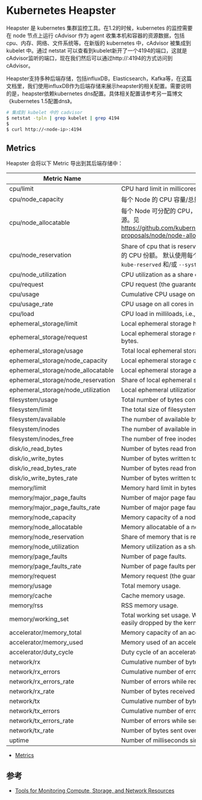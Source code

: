 # Kubernetes Heapster

Heapster 是 kubernetes 集群监控工具。在1.2的时候，kubernetes 的监控需要在 node 节点上运行 cAdvisor 作为 agent 收集本机和容器的资源数据，包括cpu、内存、网络、文件系统等。在新版的 kubernetes 中，cAdvisor 被集成到 kubelet 中。通过 netstat 可以查看到kubelet新开了一个4194的端口，这就是cAdvisor监听的端口，现在我们然后可以通过http://<node-ip>:4194的方式访问到cAdvisor。

Heapster支持多种后端存储，包括influxDB，Elasticsearch，Kafka等，在这篇文档里，我们使用influxDB作为后端存储来展示heapster的相关配置。需要说明的是，heapster依赖kubernetes dns配置。具体相关配置请参考另一篇博文《kubernetes 1.5配置dns》。

```bash
# 集成到 kubelet 中的 cadvisor
$ netstat -tpln | grep kubelet | grep 4194
$
$ curl http://<node-ip>:4194
```

## Metrics

Heapster 会将以下 Metric 导出到其后端存储中：

| Metric Name | Description |
|------------|-------------|
| cpu/limit | CPU hard limit in millicores. |
| cpu/node_capacity | 每个 Node 的 CPU 容量/总量 |
| cpu/node_allocatable | 每个 Node 可分配的 CPU，即 每个 Node 为 Kubernetes 集群提供的 CPU 资源。见<https://github.com/kubernetes/community/blob/master/contributors/design-proposals/node/node-allocatable.md> |
| cpu/node_reservation | Share of cpu that is reserved on the node allocatable. 可分配的 Node 上保留的 CPU 份额。 默认使用每个 Node 的所有 CPU 资源，但可以使用 kubelet 的 `--kube-reserved` 和/或 `--system-reserved` 参数进行修改 |
| cpu/node_utilization | CPU utilization as a share of node allocatable. |
| cpu/request | CPU request (the guaranteed amount of resources) in millicores. |
| cpu/usage | Cumulative CPU usage on all cores. |
| cpu/usage_rate | CPU usage on all cores in millicores. |
| cpu/load | CPU load in milliloads, i.e., runnable threads * 1000 |
| ephemeral_storage/limit | Local ephemeral storage hard limit in bytes. |
| ephemeral_storage/request | Local ephemeral storage request (the guaranteed amount of resources) in bytes. |
| ephemeral_storage/usage | Total local ephemeral storage usage. |
| ephemeral_storage/node_capacity | Local ephemeral storage capacity of a node. |
| ephemeral_storage/node_allocatable | Local ephemeral storage allocatable of a node. |
| ephemeral_storage/node_reservation | Share of local ephemeral storage that is reserved on the node allocatable. |
| ephemeral_storage/node_utilization | Local ephemeral utilization as a share of ephemeral storage allocatable. |
| filesystem/usage | Total number of bytes consumed on a filesystem. |
| filesystem/limit | The total size of filesystem in bytes. |
| filesystem/available | The number of available bytes remaining in a the filesystem |
| filesystem/inodes | The number of available inodes in a the filesystem |
| filesystem/inodes_free | The number of free inodes remaining in a the filesystem |
| disk/io_read_bytes | Number of bytes read from a disk partition |
| disk/io_write_bytes | Number of bytes written to a disk partition |
| disk/io_read_bytes_rate | Number of bytes read from a disk partition per second |
| disk/io_write_bytes_rate | Number of bytes written to a disk partition per second |
| memory/limit | Memory hard limit in bytes. |
| memory/major_page_faults | Number of major page faults. |
| memory/major_page_faults_rate | Number of major page faults per second. |
| memory/node_capacity | Memory capacity of a node. |
| memory/node_allocatable | Memory allocatable of a node. |
| memory/node_reservation | Share of memory that is reserved on the node allocatable. |
| memory/node_utilization | Memory utilization as a share of memory allocatable. |
| memory/page_faults | Number of page faults. |
| memory/page_faults_rate | Number of page faults per second. |
| memory/request | Memory request (the guaranteed amount of resources) in bytes. |
| memory/usage | Total memory usage. |
| memory/cache | Cache memory usage. |
| memory/rss | RSS memory usage. |
| memory/working_set | Total working set usage. Working set is the memory being used and not easily dropped by the kernel. |
| accelerator/memory_total | Memory capacity of an accelerator. |
| accelerator/memory_used | Memory used of an accelerator. |
| accelerator/duty_cycle | Duty cycle of an accelerator. |
| network/rx | Cumulative number of bytes received over the network. |
| network/rx_errors | Cumulative number of errors while receiving over the network. |
| network/rx_errors_rate | Number of errors while receiving over the network per second. |
| network/rx_rate | Number of bytes received over the network per second. |
| network/tx | Cumulative number of bytes sent over the network |
| network/tx_errors | Cumulative number of errors while sending over the network |
| network/tx_errors_rate | Number of errors while sending over the network |
| network/tx_rate | Number of bytes sent over the network per second. |
| uptime  | Number of milliseconds since the container was started. |

* [Metrics](https://github.com/kubernetes/heapster/blob/master/docs/storage-schema.md#metrics)


## 参考

* [Tools for Monitoring Compute, Storage, and Network Resources](https://kubernetes.io/docs/tasks/debug-application-cluster/resource-usage-monitoring/)
